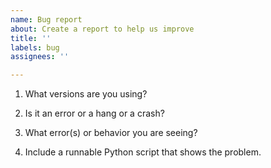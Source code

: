 ```yaml
---
name: Bug report
about: Create a report to help us improve
title: ''
labels: bug
assignees: ''

---
```


<!--

Thank you for using python-oracledb.

See https://www.oracle.com/corporate/security-practices/assurance/vulnerability/reporting.html for how to report security issues

Please answer these questions so we can help you.

Use Markdown syntax, see https://docs.github.com/github/writing-on-github/getting-started-with-writing-and-formatting-on-github/basic-writing-and-formatting-syntax

-->

1. What versions are you using?

<!--

Give your database version.


Also run Python and show the output of:

    import sys
    import platform

    print("platform.platform:", platform.platform())
    print("sys.maxsize > 2**32:", sys.maxsize > 2**32)
    print("platform.python_version:", platform.python_version())

And:

    import python-oracledb
    print("python-oracledb.version:", python-oracledb.version)

-->

2. Is it an error or a hang or a crash?

3. What error(s) or behavior you are seeing?

<!--

Cut and paste text showing the command you ran.  No screenshots.

Use a gist for long screen output and logs: see https://gist.github.com/

-->

4. Include a runnable Python script that shows the problem.

<!--

Include all SQL needed to create the database schema.

Format code by using three backticks on a line before and after code snippets, for example:

```
import python-oracledb
```

-->
